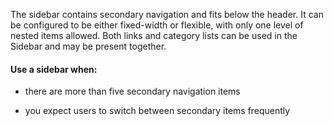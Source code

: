 The sidebar contains secondary navigation and fits below the header. It can be configured to be either fixed-width or flexible, with only one level of nested items allowed. Both links and category lists can be used in the Sidebar and may be present together.

#### Use a sidebar when:

- there are more than five secondary navigation items

- you expect users to switch between secondary items frequently

